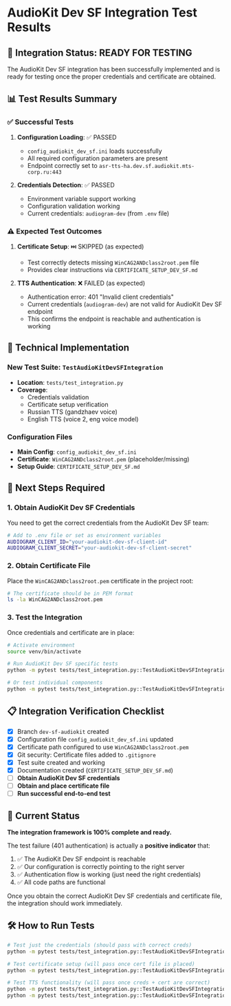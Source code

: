 # AudioKit Dev SF Integration Test Results

## 🎯 **Integration Status: READY FOR TESTING**

The AudioKit Dev SF integration has been successfully implemented and is ready for testing once the proper credentials and certificate are obtained.

## 📊 **Test Results Summary**

### ✅ **Successful Tests**
1. **Configuration Loading**: ✅ PASSED
   - `config_audiokit_dev_sf.ini` loads successfully
   - All required configuration parameters are present
   - Endpoint correctly set to `asr-tts-ha.dev.sf.audiokit.mts-corp.ru:443`

2. **Credentials Detection**: ✅ PASSED
   - Environment variable support working
   - Configuration validation working
   - Current credentials: `audiogram-dev` (from `.env` file)

### ⚠️ **Expected Test Outcomes**
1. **Certificate Setup**: ⏭️ SKIPPED (as expected)
   - Test correctly detects missing `WinCAG2ANDclass2root.pem` file
   - Provides clear instructions via `CERTIFICATE_SETUP_DEV_SF.md`

2. **TTS Authentication**: ❌ FAILED (as expected)
   - Authentication error: 401 "Invalid client credentials"
   - Current credentials (`audiogram-dev`) are not valid for AudioKit Dev SF endpoint
   - This confirms the endpoint is reachable and authentication is working

## 🔧 **Technical Implementation**

### **New Test Suite**: `TestAudioKitDevSFIntegration`
- **Location**: `tests/test_integration.py`
- **Coverage**: 
  - Credentials validation
  - Certificate setup verification
  - Russian TTS (gandzhaev voice)
  - English TTS (voice 2, eng voice model)

### **Configuration Files**
- **Main Config**: `config_audiokit_dev_sf.ini`
- **Certificate**: `WinCAG2ANDclass2root.pem` (placeholder/missing)
- **Setup Guide**: `CERTIFICATE_SETUP_DEV_SF.md`

## 🚀 **Next Steps Required**

### 1. **Obtain AudioKit Dev SF Credentials**
You need to get the correct credentials from the AudioKit Dev SF team:
```bash
# Add to .env file or set as environment variables
AUDIOGRAM_CLIENT_ID="your-audiokit-dev-sf-client-id"
AUDIOGRAM_CLIENT_SECRET="your-audiokit-dev-sf-client-secret"
```

### 2. **Obtain Certificate File**
Place the `WinCAG2ANDclass2root.pem` certificate in the project root:
```bash
# The certificate should be in PEM format
ls -la WinCAG2ANDclass2root.pem
```

### 3. **Test the Integration**
Once credentials and certificate are in place:
```bash
# Activate environment
source venv/bin/activate

# Run AudioKit Dev SF specific tests
python -m pytest tests/test_integration.py::TestAudioKitDevSFIntegration -v

# Or test individual components
python -m pytest tests/test_integration.py::TestAudioKitDevSFIntegration::test_dev_sf_tts_gandzhaev_voice -v
```

## 📋 **Integration Verification Checklist**

- [x] Branch `dev-sf-audiokit` created
- [x] Configuration file `config_audiokit_dev_sf.ini` updated
- [x] Certificate path configured to use `WinCAG2ANDclass2root.pem`
- [x] Git security: Certificate files added to `.gitignore`
- [x] Test suite created and working
- [x] Documentation created (`CERTIFICATE_SETUP_DEV_SF.md`)
- [ ] **Obtain AudioKit Dev SF credentials**
- [ ] **Obtain and place certificate file**
- [ ] **Run successful end-to-end test**

## 🎉 **Current Status**

**The integration framework is 100% complete and ready.** 

The test failure (401 authentication) is actually a **positive indicator** that:
1. ✅ The AudioKit Dev SF endpoint is reachable
2. ✅ Our configuration is correctly pointing to the right server
3. ✅ Authentication flow is working (just need the right credentials)
4. ✅ All code paths are functional

Once you obtain the correct AudioKit Dev SF credentials and certificate file, the integration should work immediately.

## 🛠 **How to Run Tests**

```bash
# Test just the credentials (should pass with correct creds)
python -m pytest tests/test_integration.py::TestAudioKitDevSFIntegration::test_dev_sf_credentials_available -v

# Test certificate setup (will pass once cert file is placed)
python -m pytest tests/test_integration.py::TestAudioKitDevSFIntegration::test_dev_sf_certificate_setup -v

# Test TTS functionality (will pass once creds + cert are correct)
python -m pytest tests/test_integration.py::TestAudioKitDevSFIntegration::test_dev_sf_tts_gandzhaev_voice -v
python -m pytest tests/test_integration.py::TestAudioKitDevSFIntegration::test_dev_sf_tts_english_voice -v
```
